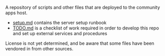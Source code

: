 A repository of scripts and other files that are deployed to the
community apps host.

- [setup.md](setup.md) contains the server setup runbook
- [TODO.md](TODO.md) is a checklist of work required in order to
  develop this repo and set up external services and procedures

License is not yet determined, and be aware that some files have been
vendored in from other sources.
